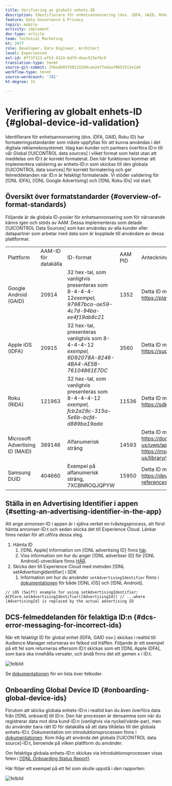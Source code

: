 ```yaml
---
title: Verifiering av globalt enhets-ID
description: Identifierare för enhetsannonsering (dvs. iDFA, GAID, Roku ID) har formateringsstandarder som måste uppfyllas för att kunna användas i det digitala reklamekosystemet. Idag kan kunder och partners överföra ID:n till våra globala datakällor i vilket format som helst utan att meddelas om ID:t är korrekt formaterat. Den här funktionen kommer att innebära validering av enhets-ID:n som skickas till globala datakällor för korrekt formatering och felmeddelanden när ID:n är felaktigt formaterade. Vi stöder validering av iDFA-, Google Advertising- och Roku-ID:n vid start.
feature: Data Governance & Privacy
topics: mobile
activity: implement
doc-type: article
team: Technical Marketing
kt: 2977
role: Developer, Data Engineer, Architect
level: Experienced
exl-id: 0ff3f123-efb3-4124-bdf9-deac523ef8c9
translation-type: tm+mt
source-git-commit: 256edb05f68221550cae2ef7edaa70953513e1d4
workflow-type: tm+mt
source-wordcount: '781'
ht-degree: 1%

---
```


# Verifiering av globalt enhets-ID {#global-device-id-validation}

Identifierare för enhetsannonsering (dvs. iDFA, GAID, Roku ID) har formateringsstandarder som måste uppfyllas för att kunna användas i det digitala reklamekosystemet. Idag kan kunder och partners överföra ID:n till vår Global [!UICONTROL data sources] i vilket format som helst utan att meddelas om ID:t är korrekt formaterat. Den här funktionen kommer att implementera validering av enhets-ID:n som skickas till den globala [!UICONTROL data sources] för korrekt formatering och ger felmeddelanden när ID:n är felaktigt formaterade. Vi stöder validering för [!DNL iDFA], [!DNL Google Advertising] och [!DNL Roku IDs] vid start.

## Översikt över formatstandarder {#overview-of-format-standards}

Följande är de globala ID-pooler för enhetsannonsering som för närvarande känns igen och stöds av AAM. Dessa implementeras som delade [!UICONTROL Data Sources] som kan användas av alla kunder eller datapartner som arbetar med data som är kopplade till användare av dessa plattformar.

<table>
  <tr>
   <td>Plattform </td>
   <td>AAM-ID för datakälla </td>
   <td>ID-format </td>
   <td>AAM PID </td>
   <td>Anteckningar </td>
  </tr>
  <tr>
   <td>Google Android (GAID)</td>
   <td>20914</td>
   <td>32 hex-tal, som vanligtvis presenteras som 8-4-4-4-12<em>exempel, 97987bca-ae59-4c7d-94ba-ee4f19ab8c21<br/> </em> </td>
   <td>1352</td>
   <td>Detta ID måste samlas in i en obearbetad/ohashed/unchanged form Reference - <a href="https://play.google.com/about/monetization-ads/ads/ad-id/">https://play.google.com/about/monetization-ads/ads/ad-id/</a></td>
  </tr>
  <tr>
   <td>Apple iOS (IDFA)</td>
   <td>20915</td>
   <td>32 hex-tal, presenteras vanligtvis som 8-4-4-4-12 <em>exempel, 6D92078A-8246-4BA4-AE5B-76104861E7DC<br /> </em> </td>
   <td>3560</td>
   <td>Detta ID måste samlas in i en obearbetad/ohashed/unchanged form Reference - <a href="https://support.apple.com/en-us/HT205223">https://support.apple.com/en-us/HT205223</a></td>
  </tr>
  <tr>
   <td>Roku (RIDA)</td>
   <td>121963</td>
   <td>32 hex-tal, som vanligtvis presenteras som 8-4-4-4-12 <em>exempel,</em> <em>fcb2a29c-315a-5e6b-bcfd-d889ba19ada</em></td>
   <td>11536</td>
   <td>Detta ID måste samlas in i en obearbetad/ohashed/unchanged form Reference - <a href="https://sdkdocs.roku.com/display/sdkdoc/Roku+Advertising+Framework">https://sdkdocs.roku.com/display/sdkdoc/Roku+Advertising+Framework</a> </td>
  </tr>
  <tr>
   <td>Microsoft Advertising ID (MAID)</td>
   <td>389146</td>
   <td>Alfanumerisk sträng</td>
   <td>14593</td>
   <td>Detta ID måste samlas in i en obearbetad/ohashed/unchanged form Reference - <a href="https://docs.microsoft.com/en-us/uwp/api/windows.system.userprofile.advertisingmanager.advertisingid">https://docs.microsoft.com/en-us/uwp/api/windows.system.userprofile.advertisingmanager.advertisingid</a><br/><a href="https://msdn.microsoft.com/en-us/library/windows/apps/windows.system.userprofile.advertisingmanager.advertisingid.aspx">https://msdn.microsoft.com/en-us/library/windows/apps/windows.system.userprofile.advertisingmanager.advertisingid.aspx</a></td>
  </tr>
  <tr>
   <td>Samsung DUID</td>
   <td>404660</td>
   <td>Exempel på alfanumerisk sträng, 7XCBNROQJQPYW</td>
   <td>15950</td>
   <td>Detta ID måste samlas in i en obearbetad/ohashed/unchanged form Reference - <a href="https://developer.samsung.com/tv/develop/api-references/samsung-product-api-references/productinfo-api">https://developer.samsung.com/tv/develop/api-references/samsung-product-api-references/productinfo-api</a> </td>
  </tr>
</table>

## Ställa in en Advertising Identifier i appen {#setting-an-advertising-identifier-in-the-app}

Att ange annonser-ID i appen är i själva verket en tvåstegsprocess, att först hämta annonser-ID:t och sedan skicka det till Experience Cloud. Länkar finns nedan för att utföra dessa steg.

1. Hämta ID
   1. [!DNL Apple] information om  [!DNL advertising ID] finns  [här](https://developer.apple.com/documentation/adsupport/asidentifiermanager).
   1. Viss information om hur du anger [!DNL advertiser ID] för [!DNL Android]-utvecklare finns [HÄR](http://www.androiddocs.com/google/play-services/id.html).
1. Skicka den till Experience Cloud med metoden [!DNL setAdvertisingIdentifier] i SDK
   1. Information om hur du använder `setAdvertisingIdentifier` finns i [dokumentationen](https://aep-sdks.gitbook.io/docs/using-mobile-extensions/mobile-core/identity/identity-api-reference#set-an-advertising-identifier) för både [!DNL iOS] och [!DNL Android].

`// iOS (Swift) example for using setAdvertisingIdentifier:`
`ACPCore.setAdvertisingIdentifier([AdvertisingId]) // ...where [AdvertisingId] is replaced by the actual advertising ID`

## DCS-felmeddelanden för felaktiga ID:n {#dcs-error-messaging-for-incorrect-ids}

När ett felaktigt ID för global enhet (IDFA, GAID osv.) skickas i realtid till Audience Manager returneras en felkod vid träffen. Följande är ett exempel på ett fel som returneras eftersom ID:t skickas som ett [!DNL Apple IDFA], som bara ska innehålla versaler, och ändå finns det ett gemen x i ID:t.

![felbild](assets/image_4_.png)

Se [dokumentationen](https://experienceleague.adobe.com/docs/audience-manager/user-guide/api-and-sdk-code/dcs/dcs-api-reference/dcs-error-codes.html?lang=en#api-and-sdk-code) för en lista över felkoder.

## Onboarding Global Device ID {#onboarding-global-device-ids}

Förutom att skicka globala enhets-ID:n i realtid kan du även överföra data från [!DNL onboard] till ID:n. Den här processen är densamma som när du registrerar data mot dina kund-ID:n (vanligtvis via nyckel/värde-par), men du använder bara rätt ID för datakälla så att data tilldelas till det globala enhets-ID:t. Dokumentation om introduktionsprocessen finns i [dokumentationen](https://experienceleague.adobe.com/docs/audience-manager/user-guide/implementation-integration-guides/sending-audience-data/batch-data-transfer-process/batch-data-transfer-overview.html?lang=en#implementation-integration-guides). Kom ihåg att använda det globala [!UICONTROL data source]-ID:t, beroende på vilken plattform du använder.

Om felaktiga globala enhets-ID:n skickas via introduktionsprocessen visas felen i [[!DNL Onboarding Status Report]](https://experienceleague.adobe.com/docs/audience-manager/user-guide/reporting/onboarding-status-report.html?lang=en#reporting).

Här följer ett exempel på ett fel som skulle uppstå i den rapporten:

![felbild](assets/image_5_.png)
